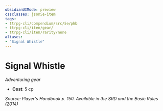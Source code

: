 ```yaml
---
obsidianUIMode: preview
cssclasses: json5e-item
tags:
- ttrpg-cli/compendium/src/5e/phb
- ttrpg-cli/item/gear/
- ttrpg-cli/item/rarity/none
aliases: 
- "Signal Whistle"
---
```

# Signal Whistle
*Adventuring gear*  


- **Cost**: 5 cp

*Source: Player's Handbook p. 150. Available in the <span title='Systems Reference Document (5.1)'>SRD</span> and the Basic Rules (2014)*